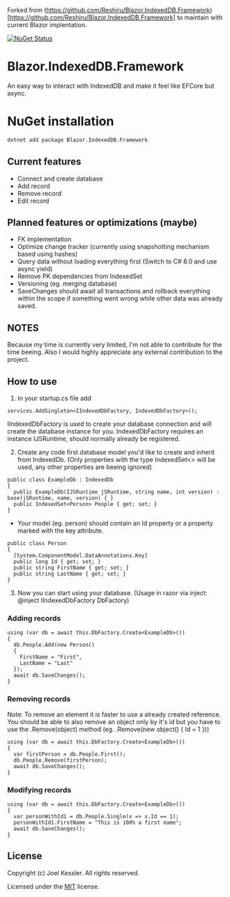 Forked from (https://github.com/Reshiru/Blazor.IndexedDB.Framework)[https://github.com/Reshiru/Blazor.IndexedDB.Framework] to maintain with current Blazor implentation.

[![NuGet Status](http://img.shields.io/nuget/v/Reshiru.Blazor.IndexedDB.Framework.svg?style=flat&max-age=86400)](https://www.nuget.org/packages/Reshiru.Blazor.IndexedDB.Framework/)

# Blazor.IndexedDB.Framework

An easy way to interact with IndexedDB and make it feel like EFCore but async.

# NuGet installation
```bash
dotnet add package Blazor.IndexedDB.Framework
```

## Current features
- Connect and create database
- Add record
- Remove record
- Edit record

## Planned features or optimizations (maybe)
- FK implementation
- Optimize change tracker (currently using snapshotting mechanism based using hashes)
- Query data without loading everything first (Switch to C# 8.0 and use async yield)
- Remove PK dependencies from IndexedSet
- Versioning (eg. merging database)
- SaveChanges should await all transactions and rollback everything within the scope if something went wrong while other data was already saved.

## NOTES
Because my time is currently very limited, I'm not able to contribute for the time beeing. Also I would highly appreciate any external contribution to the project.

## How to use
1. In your startup.cs file add
```CSharp
services.AddSingleton<IIndexedDbFactory, IndexedDbFactory>();
```
IIndexedDbFactory is used to create your database connection and will create the database instance for you.
IndexedDbFactory requires an instance IJSRuntime, should normally already be registered.

2. Create any code first database model you'd like to create and inherit from IndexedDb. (Only properties with the type IndexedSet<> will be used, any other properties are beeing ignored)
```CSharp
public class ExampleDb : IndexedDb
{
  public ExampleDb(IJSRuntime jSRuntime, string name, int version) : base(jSRuntime, name, version) { }
  public IndexedSet<Person> People { get; set; }
}
```
- Your model (eg. person) should contain an Id property or a property marked with the key attribute.
```CSharp
public class Person
{
  [System.ComponentModel.DataAnnotations.Key]
  public long Id { get; set; }
  public string FirstName { get; set; }
  public string LastName { get; set; }
}
```

3. Now you can start using your database.
(Usage in razor via inject: @inject IIndexedDbFactory DbFactory)

### Adding records
```CSharp
using (var db = await this.DbFactory.Create<ExampleDb>())
{
  db.People.Add(new Person()
  {
    FirstName = "First",
    LastName = "Last"
  });
  await db.SaveChanges();
}
```
### Removing records
Note: To remove an element it is faster to use a already created reference. You should be able to also remove an object only by it's id but you have to use the .Remove(object) method (eg. .Remove(new object() { Id = 1 }))
```CSharp
using (var db = await this.DbFactory.Create<ExampleDb>())
{
  var firstPerson = db.People.First();
  db.People.Remove(firstPerson);
  await db.SaveChanges();
}
```
### Modifying records
```CSharp
using (var db = await this.DbFactory.Create<ExampleDb>())
{
  var personWithId1 = db.People.Single(x => x.Id == 1);
  personWithId1.FirstName = "This is 100% a first name";
  await db.SaveChanges();
}
```

## License

Copyright (c) Joel Kessler. All rights reserved.

Licensed under the [MIT](LICENSE) license.
